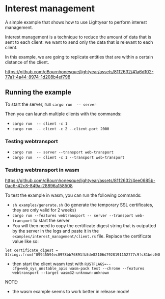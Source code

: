 # Interest management

A simple example that shows how to use Lightyear to perform interest management.

Interest management is a technique to reduce the amount of data that is sent to each client:
we want to send only the data that is relevant to each client.

In this example, we are going to replicate entities that are within a certain distance of the client.

https://github.com/cBournhonesque/lightyear/assets/8112632/41a6d102-77a1-4a44-8974-1d208b4ef798

## Running the example

To start the server, run `cargo run  -- server`

Then you can launch multiple clients with the commands:

- `cargo run  -- client -c 1`
- `cargo run  -- client -c 2 --client-port 2000`

### Testing webtransport

- `cargo run  -- server --transport web-transport`
- `cargo run  -- client -c 1 --transport web-transport`

### Testing webtransport in wasm


https://github.com/cBournhonesque/lightyear/assets/8112632/4ee0685b-0ac6-42c8-849a-28896a158508


To test the example in wasm, you can run the following commands:
- `sh examples/generate.sh` (to generate the temporary SSL certificates, they are only valid for 2 weeks)
- `cargo run --features webtransport -- server --transport web-transport` to start the server
- You will then need to copy the certificate digest string that is outputted by the server in the logs and paste it in the `examples/interest_management/client.rs` file.
  Replace the certificate value like so:
```
let certificate_digest =
String::from("09945594ec0978bb76891fb5de82106d7928191152777c9fc81bec0406055159");
```
- then start the client wasm test with
  `RUSTFLAGS=--cfg=web_sys_unstable_apis wasm-pack test --chrome --features webtransport --target wasm32-unknown-unknown`

NOTE:
- the wasm example seems to work better in release mode!
